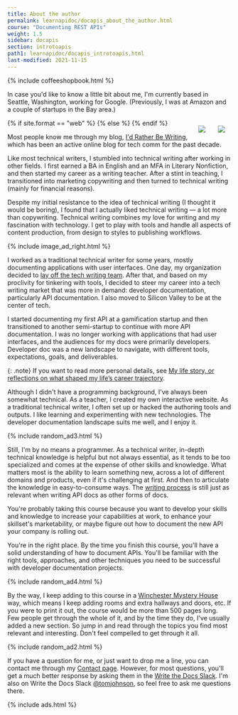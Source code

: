 ```yaml
---
title: About the author
permalink: learnapidoc/docapis_about_the_author.html
course: "Documenting REST APIs"
weight: 1.5
sidebar: docapis
section: introtoapis
path1: learnapidoc/docapis_introtoapis.html
last-modified: 2021-11-15
---
```


{% include coffeeshopbook.html %}

In case you'd like to know a little bit about me, I'm currently based in Seattle, Washington, working for Google. (Previously, I was at Amazon and a couple of startups in the Bay area.)

{% if site.format == "web" %}<img src="{{site.api_media}}/tomjohnson.jpg" class="small" style="float: right; padding:1em;"/>
{% else %}
<img src="{{site.api_media}}/tomjohnsonsmall.jpg" class="small" style="float: right; padding:1em;"/>
{% endif %}

Most people know me through my blog, [I'd Rather Be Writing](https://idratherbewriting.com), which has been an active online blog for tech comm for the past decade.

Like most technical writers, I stumbled into technical writing after working in other fields. I first earned a BA in English and an MFA in Literary Nonfiction, and then started my career as a writing teacher. After a stint in teaching, I transitioned into marketing copywriting and then turned to technical writing (mainly for financial reasons).

Despite my initial resistance to the idea of technical writing (I thought it would be boring), I found that I actually liked technical writing &mdash; a lot more than copywriting. Technical writing combines my love for writing and my fascination with technology. I get to play with tools and handle all aspects of content production, from design to styles to publishing workflows.

{% include image_ad_right.html %}

I worked as a traditional technical writer for some years, mostly documenting applications with user interfaces. One day, my organization decided to [lay off the tech writing team](https://idratherbewriting.com/blog/reflecting-seven-years-later-about-layoff-intro/). After that, and based on my proclivity for tinkering with tools, I decided to steer my career into a tech writing market that was more in demand: developer documentation, particularly API documentation. I also moved to Silicon Valley to be at the center of tech.

I started documenting my first API at a gamification startup and then transitioned to another semi-startup to continue with more API documentation. I was no longer working with applications that had user interfaces, and the audiences for my docs were primarily developers. Developer doc was a new landscape to navigate, with different tools, expectations, goals, and deliverables.

{: .note}
If you want to read more personal details, see [My life story, or reflections on what shaped my life’s career trajectory](https://idratherbewriting.com/blog/life-story-what-shapes-your-lifes-trajectory/).

Although I didn't have a programming background, I've always been somewhat technical. As a teacher, I created my own interactive website. As a traditional technical writer, I often set up or hacked the authoring tools and outputs. I like learning and experimenting with new technologies. The developer documentation landscape suits me well, and I enjoy it.

{% include random_ad3.html %}

Still, I'm by no means a programmer. As a technical writer, in-depth technical knowledge is helpful but not always essential, as it tends to be too specialized and comes at the expense of other skills and knowledge. What matters most is the ability to learn something new, across a lot of different domains and products, even if it's challenging at first. And then to articulate the knowledge in easy-to-consume ways. The [writing process](docapis_writing_process_overview.html) is still just as relevant when writing API docs as other forms of docs.

You're probably taking this course because you want to develop your skills and knowledge to increase your capabilities at work, to enhance your skillset's marketability, or maybe figure out how to document the new API your company is rolling out.

You're in the right place. By the time you finish this course, you'll have a solid understanding of how to document APIs. You'll be familiar with the right tools, approaches, and other techniques you need to be successful with developer documentation projects.

{% include random_ad4.html %}

By the way, I keep adding to this course in a [Winchester Mystery House](https://www.winchestermysteryhouse.com/sarahs-story/) way, which means I keep adding rooms and extra hallways and doors, etc. If you were to print it out, the course would be more than 500 pages long. Few people get through the whole of it, and by the time they do, I've usually added a new section. So jump in and read through the topics you find most relevant and interesting. Don't feel compelled to get through it all.

{% include random_ad2.html %}

If you have a question for me, or just want to drop me a line, you can contact me through my [Contact page](https://idratherbewriting.com/contact/). However, for most questions, you'll get a much better response by asking them in the [Write the Docs Slack](https://www.writethedocs.org/slack/). I'm also on Write the Docs Slack [@tomjohnson](https://writethedocs.slack.com/team/tomjohnson), so feel free to ask me questions there.

{% include ads.html %}
